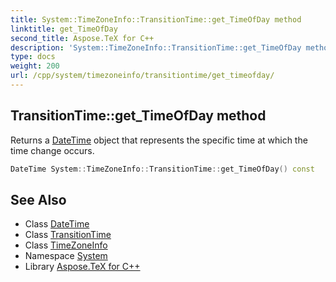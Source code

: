 ```yaml
---
title: System::TimeZoneInfo::TransitionTime::get_TimeOfDay method
linktitle: get_TimeOfDay
second_title: Aspose.TeX for C++
description: 'System::TimeZoneInfo::TransitionTime::get_TimeOfDay method. Returns a DateTime object that represents the specific time at which the time change occurs in C++.'
type: docs
weight: 200
url: /cpp/system/timezoneinfo/transitiontime/get_timeofday/
---
```

## TransitionTime::get_TimeOfDay method


Returns a [DateTime](../../../datetime/) object that represents the specific time at which the time change occurs.

```cpp
DateTime System::TimeZoneInfo::TransitionTime::get_TimeOfDay() const
```

## See Also

* Class [DateTime](../../../datetime/)
* Class [TransitionTime](../)
* Class [TimeZoneInfo](../../)
* Namespace [System](../../../)
* Library [Aspose.TeX for C++](../../../../)
